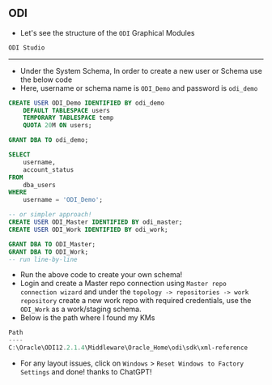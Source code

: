 ## ODI
* Let's see the structure of the `ODI` Graphical Modules
```txt
ODI Studio

```
---
- Under the System Schema, In order to create a new user or Schema use the below code
- Here, username or schema name is `ODI_Demo` and password is `odi_demo`
```sql
CREATE USER ODI_Demo IDENTIFIED BY odi_demo
    DEFAULT TABLESPACE users
    TEMPORARY TABLESPACE temp
    QUOTA 20M ON users;

GRANT DBA TO odi_demo;

SELECT
    username,
    account_status
FROM
    dba_users
WHERE
    username = 'ODI_Demo';

-- or simpler approach!
CREATE USER ODI_Master IDENTIFIED BY odi_master;
CREATE USER ODI_Work IDENTIFIED BY odi_work;

GRANT DBA TO ODI_Master;
GRANT DBA TO ODI_Work;
-- run line-by-line
```
- Run the above code to create your own schema!
- Login and create a Master repo connection using `Master repo connection wizard` and under the `topology -> repositories -> work repository` create a new work repo with required credentials, use the `ODI_Work` as a work/staging schema.
- Below is the path where I found my KMs
```powershell
Path
----
C:\Oracle\ODI12.2.1.4\Middleware\Oracle_Home\odi\sdk\xml-reference
```
- For any layout issues, click on `Windows` > `Reset Windows to Factory Settings` and done! thanks to ChatGPT!

